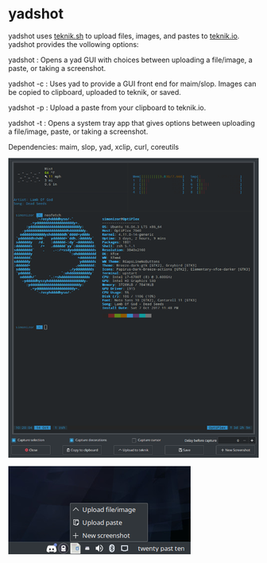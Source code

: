 # yadshot

yadshot uses [teknik.sh](https://git.teknik.io/Teknikode/Tools/src/master/Upload/teknik.sh) to upload files, images, and pastes to [teknik.io](https://teknik.io).  yadshot provides the vollowing options:

yadshot : Opens a yad GUI with choices between uploading a file/image, a paste, or taking a screenshot.

yadshot -c : Uses yad to provide a GUI front end for maim/slop.  Images can be copied to clipboard, uploaded to teknik, or saved.

yadshot -p : Upload a paste from your clipboard to teknik.io.

yadshot -t : Opens a system tray app that gives options between uploading a file/image, paste, or taking a screenshot.

Dependencies: maim, slop, yad, xclip, curl, coreutils

![yadshot](/Screenshot.png)

![yadshot2](/Screenshot2.png)
